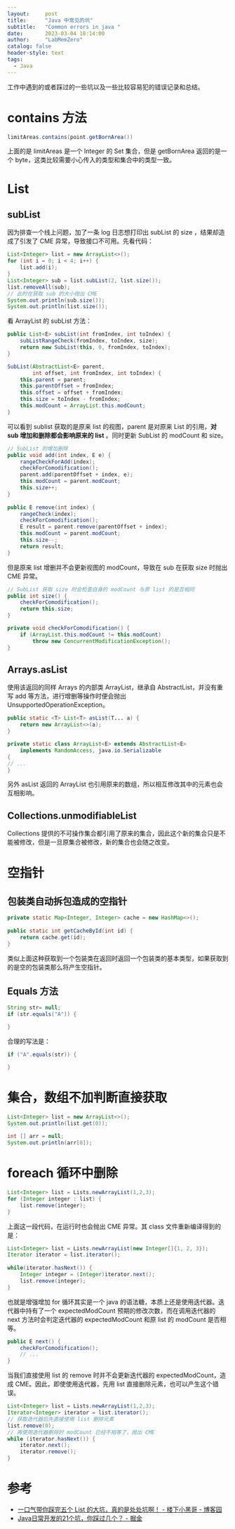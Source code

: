 ```yaml
---
layout:     post
title:      "Java 中常见的坑"
subtitle:   "Common errors in java "
date:       2023-03-04 18:14:00
author:     "LabMemZero"
catalog: false
header-style: text
tags:
  - Java
---
```


工作中遇到的或者踩过的一些坑以及一些比较容易犯的错误记录和总结。

# contains 方法

``` java
limitAreas.contains(point.getBornArea())
```
上面的是 limitAreas 是一个 Integer 的 Set 集合，但是 getBornArea 返回的是一个 byte，这类比较需要小心传入的类型和集合中的类型一致。

# List
## subList

因为排查一个线上问题，加了一条 log 日志想打印出 subList 的 size ，结果却造成了引发了 CME 异常，导致接口不可用。先看代码：
```java
List<Integer> list = new ArrayList<>();  
for (int i = 0; i < 4; i++) {  
    list.add(i);  
}  
List<Integer> sub = list.subList(2, list.size());  
list.removeAll(sub);  
// 此时在获取 sub 的大小抛出 CME
System.out.println(sub.size());  
System.out.println(list.size());
```
看 ArrayList 的 subList 方法：
```java
public List<E> subList(int fromIndex, int toIndex) {  
    subListRangeCheck(fromIndex, toIndex, size);  
    return new SubList(this, 0, fromIndex, toIndex);  
}

SubList(AbstractList<E> parent,  
        int offset, int fromIndex, int toIndex) {  
    this.parent = parent;  
    this.parentOffset = fromIndex;  
    this.offset = offset + fromIndex;  
    this.size = toIndex - fromIndex;  
    this.modCount = ArrayList.this.modCount;  
}
```

可以看到 sublist 获取的是原来 list 的视图，parent 是对原来 List 的引用，**对 sub 增加和删除都会影响原来的 list** 。同时更新 SubList 的 modCount 和 size。
```java
// SubList 的增加删除
public void add(int index, E e) {  
    rangeCheckForAdd(index);  
    checkForComodification();  
    parent.add(parentOffset + index, e);  
    this.modCount = parent.modCount;  
    this.size++;  
}  
  
public E remove(int index) {  
    rangeCheck(index);  
    checkForComodification();  
    E result = parent.remove(parentOffset + index);  
    this.modCount = parent.modCount;  
    this.size--;  
    return result;  
}
```
但是原来 list 增删并不会更新视图的 modCount，导致在 sub 在获取 size 时抛出 CME 异常。
```java
// SubList 获取 size 时会检查自身的 modCount 与原 list 的是否相同
public int size() {  
    checkForComodification();  
    return this.size;  
}

private void checkForComodification() {  
    if (ArrayList.this.modCount != this.modCount)  
        throw new ConcurrentModificationException();  
}
```

## Arrays.asList

使用该返回的同样 Arrays 的内部类 ArrayList，继承自 AbstractList，并没有重写 add 等方法，进行增删等操作时便会抛出 UnsupportedOperationException。
```java
public static <T> List<T> asList(T... a) {  
    return new ArrayList<>(a);  
}

private static class ArrayList<E> extends AbstractList<E>  
    implements RandomAccess, java.io.Serializable  
{
// ...
}
```
另外 asList 返回的 ArrayList 也引用原来的数组，所以相互修改其中的元素也会互相影响。

## Collections.unmodifiableList

Collections 提供的不可操作集合都引用了原来的集合，因此这个新的集合只是不能被修改，但是一旦原集合被修改，新的集合也会随之改变。

# 空指针

## 包装类自动拆包造成的空指针

``` java
private static Map<Integer, Integer> cache = new HashMap<>();  
  
public static int getCacheById(int id) {  
    return cache.get(id);  
}
```
 类似上面这种获取到一个包装类在返回时返回一个包装类的基本类型，如果获取到的是空的包装类那么将产生空指针。

## Equals 方法

``` java
String str= null; 
if (str.equals("A")) {

}
```
合理的写法是：
``` java
if ("A".equals(str)) {

}
```

# 集合，数组不加判断直接获取

``` java
List<Integer> list = new ArrayList<>();  
System.out.println(list.get(0));  
  
int [] arr = null;  
System.out.println(arr[0]);
```

# foreach 循环中删除

```java
List<Integer> list = Lists.newArrayList(1,2,3);  
for (Integer integer : list) {  
    list.remove(integer);  
}
```
上面这一段代码，在运行时也会抛出 CME 异常。其 class 文件重新编译得到的是：

``` java
List<Integer> list = Lists.newArrayList(new Integer[]{1, 2, 3});  
Iterator iterator = list.iterator();  
  
while(iterator.hasNext()) {  
    Integer integer = (Integer)iterator.next();  
    list.remove(integer);  
}
```
也就是增强增加 for 循环其实是一个 java 的语法糖，本质上还是使用迭代器。迭代器中持有了一个 expectedModCount 预期的修改次数，而在调用迭代器的 next 方法时会判定迭代器的 expectedModCount 和原 list 的 modCount 是否相等。
```java
public E next() {  
    checkForComodification();
    // ...
}
```
当我们直接使用 list 的 remove 时并不会更新迭代器的 expectedModCount，造成 CME。因此，即使使用迭代器，先用 list 直接删除元素，也可以产生这个错误。
```java
List<Integer> list = Lists.newArrayList(1,2,3);  
Iterator<Integer> iterator = list.iterator();  
// 获取迭代器后先直接使用 list 删除元素  
list.remove(0);  
// 再使用迭代器删除时 modCount 已经不相等了，抛出 CME
while (iterator.hasNext()) {  
    iterator.next();  
    iterator.remove();  
}
```

#  参考
- [一口气带你踩完五个 List 的大坑，真的是处处坑啊！ - 楼下小黑哥 - 博客园](https://www.cnblogs.com/goodAndyxublog/p/12758755.htmlhttps://www.cnblogs.com/goodAndyxublog/p/12758755.html)
- [Java日常开发的21个坑，你踩过几个？ - 掘金](https://juejin.cn/post/6910831193931923463)